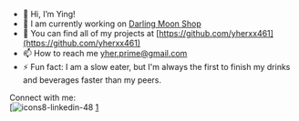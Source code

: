 - 👋 Hi, I’m Ying!
- 🚧 I am currently working on [Darling Moon Shop](https://github.com/yherxx461/darling-moon-shop)
- 💼 You can find all of my projects at [https://github.com/yherxx461](https://github.com/yherxx461)
- 📫 How to reach me [yher.prime@gmail.com](yher.prime@gmail.com)
- ⚡ Fun fact: I am a slow eater, but I'm always the first to finish my drinks and beverages faster than my peers.

Connect with me: 
<br></b>
[![icons8-linkedin-48](https://github.com/yherxx461/yherxx461/assets/138348609/9f99b495-f309-48d8-a9c3-3093ee4d92b7)
[1](https://www.linkedin.com/in/herxx461/)

[1]: https://www.linkedin.com/in/herxx461/
<!---
yherxx461/yherxx461 is a ✨ special ✨ repository because its `README.md` (this file) appears on your GitHub profile.
You can click the Preview link to take a look at your changes.
--->
